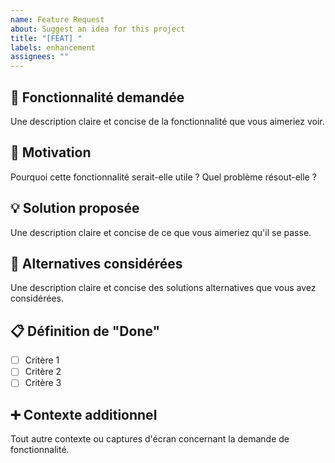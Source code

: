 ```yaml
---
name: Feature Request
about: Suggest an idea for this project
title: "[FEAT] "
labels: enhancement
assignees: ""
---
```


## 🚀 Fonctionnalité demandée

Une description claire et concise de la fonctionnalité que vous aimeriez voir.

## 💭 Motivation

Pourquoi cette fonctionnalité serait-elle utile ? Quel problème résout-elle ?

## 💡 Solution proposée

Une description claire et concise de ce que vous aimeriez qu'il se passe.

## 🔄 Alternatives considérées

Une description claire et concise des solutions alternatives que vous avez considérées.

## 📋 Définition de "Done"

- [ ] Critère 1
- [ ] Critère 2
- [ ] Critère 3

## ➕ Contexte additionnel

Tout autre contexte ou captures d'écran concernant la demande de fonctionnalité.
